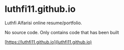 # luthfi11.github.io
Luthfi Alfarisi online resume/portfolio.

No source code. Only contains code that has been built

[https://luthfi11.github.io](luthfi11.github.io)

